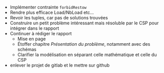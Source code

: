 - Implémenter contrainte `forbidRestow`
- Rendre plus efficace Load/NbLoad etc...
- Revoir les tuples, car pas de solutions trouvées
- Construire un petit problème intéressant mais résoluble par le CSP pour intégrer dans le rapport
- Continuer à rédiger le rapport
  - Mise en page
  - Étoffer chapitre *Présentation du problème*, notamment avec des schémas
  - Clarifier la modélisation en séparant celle mathématique et celle du CSP
- enlever le projet de gitlab et le mettre sur github
